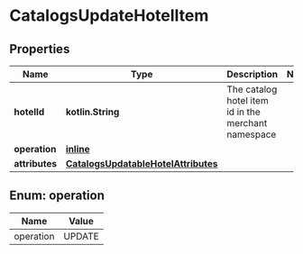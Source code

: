 
# CatalogsUpdateHotelItem

## Properties
Name | Type | Description | Notes
------------ | ------------- | ------------- | -------------
**hotelId** | **kotlin.String** | The catalog hotel item id in the merchant namespace | 
**operation** | [**inline**](#Operation) |  | 
**attributes** | [**CatalogsUpdatableHotelAttributes**](CatalogsUpdatableHotelAttributes.md) |  | 


<a id="Operation"></a>
## Enum: operation
Name | Value
---- | -----
operation | UPDATE



